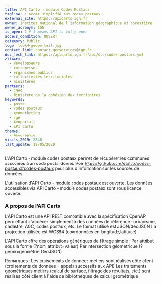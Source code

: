 ```yaml
---
title: API Carto - module Codes Postaux
tagline: L'accès simplifié aux codes postaux
external_site: https://apicarto.ign.fr
owner: Institut national de l’information géographique et forestière
owner_acronym: IGN
is_open: 1 # 1 means API is fully open
access_condition: OUVERT
category: Public
logo: look4-geoportail.jpg
contact_link: contact.geoservices@ign.fr
doc_tech_link: https://apicarto.ign.fr/api/doc/codes-postaux.yml
clients:
  - développeurs
  - entreprises
  - organismes publics
  - collectivités territoriales
  - ministères
partners:
  - INAO
  - Ministère de la cohésion des territoires
keywords:
  - poste
  - codes postaux
  - géomarketing
  - rge
  - Géoportail
  - API Carto
themes:
  - Géographie
visits_2019: 2840
last_update: 19/05/2020
---
```


L'API Carto - module codes postaux permet de récupérer les communes associées à un code postal donné.
Voir https://github.com/etalab/codes-postaux#codes-postaux pour plus d’information sur les sources de données.

L'utilisation d'API Carto - module codes postaux est ouverte.
Les données accessibles via API Carto - module codes postaux sont sous licence ouverte.

### A propos de l’API Carto

L’API Carto est une API REST compatible avec la spécification OpenAPI permettant d'accéder simplement à des données de référence : urbanisme, cadastre, AOC, codes postaux, etc.
Le format utilisé est JSON/GeoJSON
La projection utilisée est WGS84 (coordonnées en longitude,latitude)

L'API Carto offre des opérations génériques de filtrage simple :
Par attribut sous la forme (?nom_attribut=valeur)
Par intersection géométrique (?geom=géométrie GeoJSON)

Remarques :
Les croisements de données métiers sont réalisés côté client (croisements de données = appels successifs aux API)
Les traitements géométriques métiers (calcul de surface, filtrage des résultats, etc.) sont réalisés côté client à l'aide de bibliothèques de calcul géométrique
